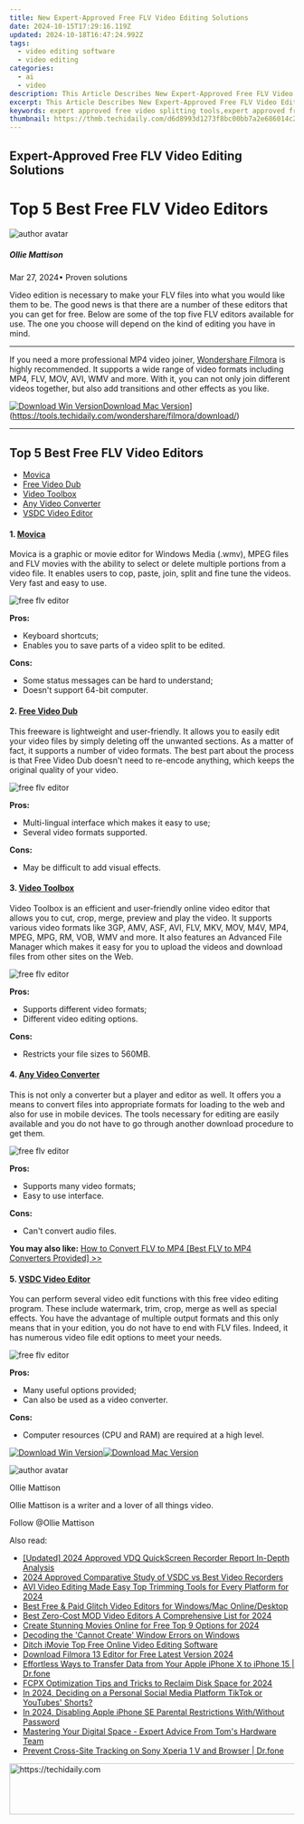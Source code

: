 ```yaml
---
title: New Expert-Approved Free FLV Video Editing Solutions
date: 2024-10-15T17:29:16.119Z
updated: 2024-10-18T16:47:24.992Z
tags: 
  - video editing software
  - video editing
categories: 
  - ai
  - video
description: This Article Describes New Expert-Approved Free FLV Video Editing Solutions
excerpt: This Article Describes New Expert-Approved Free FLV Video Editing Solutions
keywords: expert approved free video splitting tools,expert approved free flv video editing solutions,expert approved video editing software,free mod video editing solutions expert approved choices,expert approved free vob video editing solutions,expert approved 4k video editing solutions,free video cutting tools for mp4 expert approved options
thumbnail: https://thmb.techidaily.com/d6d8993d1273f8bc00bb7a2e686014c201566f37966420d7b78cb492b551351d.jpg
---
```


## Expert-Approved Free FLV Video Editing Solutions

# Top 5 Best Free FLV Video Editors

![author avatar](https://images.wondershare.com/filmora/article-images/ollie-mattison.jpg)

##### Ollie Mattison

 Mar 27, 2024• Proven solutions

 Video edition is necessary to make your FLV files into what you would like them to be. The good news is that there are a number of these editors that you can get for free. Below are some of the top five FLV editors available for use. The one you choose will depend on the kind of editing you have in mind.

---

 If you need a more professional MP4 video joiner, [Wondershare Filmora](https://tools.techidaily.com/wondershare/filmora/download/) is highly recommended. It supports a wide range of video formats including MP4, FLV, MOV, AVI, WMV and more. With it, you can not only join different videos together, but also add transitions and other effects as you like.

[![Download Win Version](https://images.wondershare.com/filmora/guide/download-btn-win.jpg)](https://tools.techidaily.com/wondershare/filmora/download/)[Download Mac Version](https://images.wondershare.com/filmora/guide/download-btn-mac.jpg)](https://tools.techidaily.com/wondershare/filmora/download/)

---

## Top 5 Best Free FLV Video Editors

* [Movica](#tab%5F01)
* [Free Video Dub](#tab%5F02)
* [Video Toolbox](#tab%5F03)
* [Any Video Converter](#tab%5F04)
* [VSDC Video Editor](#tab%5F05)

#### 1\. [Movica](http://sourceforge.net/projects/movica/)

 Movica is a graphic or movie editor for Windows Media (.wmv), MPEG files and FLV movies with the ability to select or delete multiple portions from a video file. It enables users to cop, paste, join, split and fine tune the videos. Very fast and easy to use.

![free flv editor](https://images.wondershare.com/topic/video-editing/movica.jpg)

**Pros:**

* Keyboard shortcuts;
* Enables you to save parts of a video split to be edited.

**Cons:**

* Some status messages can be hard to understand;
* Doesn't support 64-bit computer.

#### 2\. [Free Video Dub](http://www.dvdvideosoft.com/products/dvd/Free-Video-Dub.htm)

 This freeware is lightweight and user-friendly. It allows you to easily edit your video files by simply deleting off the unwanted sections. As a matter of fact, it supports a number of video formats. The best part about the process is that Free Video Dub doesn't need to re-encode anything, which keeps the original quality of your video.

![free flv editor](https://images.wondershare.com/images/multimedia/video-editor/videodub.jpg)

**Pros:**

* Multi-lingual interface which makes it easy to use;
* Several video formats supported.

**Cons:**

* May be difficult to add visual effects.

#### 3\. [Video Toolbox](http://www.videotoolbox.com/)

 Video Toolbox is an efficient and user-friendly online video editor that allows you to cut, crop, merge, preview and play the video. It supports various video formats like 3GP, AMV, ASF, AVI, FLV, MKV, MOV, M4V, MP4, MPEG, MPG, RM, VOB, WMV and more. It also features an Advanced File Manager which makes it easy for you to upload the videos and download files from other sites on the Web.

![free flv editor](https://images.wondershare.com/images/multimedia/video-editor/video-toolbox.jpg)

**Pros:**

* Supports different video formats;
* Different video editing options.

**Cons:**

* Restricts your file sizes to 560MB.

#### 4\. [Any Video Converter](http://www.any-video-converter.com/products/for%5Fvideo%5Ffree/)

 This is not only a converter but a player and editor as well. It offers you a means to convert files into appropriate formats for loading to the web and also for use in mobile devices. The tools necessary for editing are easily available and you do not have to go through another download procedure to get them.

![free flv editor](https://images.wondershare.com/images/multimedia/video-editor/any-video-converter.jpg)

**Pros:**

* Supports many video formats;
* Easy to use interface.

**Cons:**

* Can't convert audio files.

**You may also like:** [How to Convert FLV to MP4 \[Best FLV to MP4 Converters Provided\] >>](https://tools.techidaily.com/wondershare/filmora/download/)

#### 5\. [VSDC Video Editor](http://vsdc-free-video-editor.software.informer.com/)

 You can perform several video edit functions with this free video editing program. These include watermark, trim, crop, merge as well as special effects. You have the advantage of multiple output formats and this only means that in your edition, you do not have to end with FLV files. Indeed, it has numerous video file edit options to meet your needs.

![free flv editor](https://images.wondershare.com/images/multimedia/video-editor/vsdc-video-editor.jpg)

**Pros:**

* Many useful options provided;
* Can also be used as a video converter.

**Cons:**

* Computer resources (CPU and RAM) are required at a high level.
  
[![Download Win Version](https://images.wondershare.com/filmora/guide/download-btn-win.jpg)](https://tools.techidaily.com/wondershare/filmora/download/)[![Download Mac Version](https://images.wondershare.com/filmora/guide/download-btn-mac.jpg)](https://tools.techidaily.com/wondershare/filmora/download/)

![author avatar](https://images.wondershare.com/filmora/article-images/ollie-mattison.jpg)

Ollie Mattison

Ollie Mattison is a writer and a lover of all things video.

Follow @Ollie Mattison

<ins class="adsbygoogle"
      style="display:block"
      data-ad-client="ca-pub-7571918770474297"
      data-ad-slot="8358498916"
      data-ad-format="auto"
      data-full-width-responsive="true"></ins>

<span class="atpl-alsoreadstyle">Also read:</span>
<div><ul>
<li><a href="https://screen-recording.techidaily.com/updated-2024-approved-vdq-quickscreen-recorder-report-in-depth-analysis/"><u>[Updated] 2024 Approved VDQ QuickScreen Recorder Report In-Depth Analysis</u></a></li>
<li><a href="https://visual-screen-recording.techidaily.com/2024-approved-comparative-study-of-vsdc-vs-best-video-recorders/"><u>2024 Approved Comparative Study of VSDC vs Best Video Recorders</u></a></li>
<li><a href="https://ai-vdieo-software.techidaily.com/avi-video-editing-made-easy-top-trimming-tools-for-every-platform-for-2024/"><u>AVI Video Editing Made Easy Top Trimming Tools for Every Platform for 2024</u></a></li>
<li><a href="https://ai-vdieo-software.techidaily.com/best-free-and-paid-glitch-video-editors-for-windowsmac-onlinedesktop/"><u>Best Free & Paid Glitch Video Editors for Windows/Mac Online/Desktop</u></a></li>
<li><a href="https://ai-vdieo-software.techidaily.com/best-zero-cost-mod-video-editors-a-comprehensive-list-for-2024/"><u>Best Zero-Cost MOD Video Editors A Comprehensive List for 2024</u></a></li>
<li><a href="https://ai-vdieo-software.techidaily.com/create-stunning-movies-online-for-free-top-9-options-for-2024/"><u>Create Stunning Movies Online for Free Top 9 Options for 2024</u></a></li>
<li><a href="https://win11.techidaily.com/decoding-the-cannot-create-window-errors-on-windows/"><u>Decoding the 'Cannot Create' Window Errors on Windows</u></a></li>
<li><a href="https://ai-vdieo-software.techidaily.com/ditch-imovie-top-free-online-video-editing-software/"><u>Ditch iMovie Top Free Online Video Editing Software</u></a></li>
<li><a href="https://ai-vdieo-software.techidaily.com/download-filmora-13-editor-for-free-latest-version-2024/"><u>Download Filmora 13 Editor for Free Latest Version 2024</u></a></li>
<li><a href="https://iphone-transfer.techidaily.com/effortless-ways-to-transfer-data-from-your-apple-iphone-x-to-iphone-15-drfone-by-drfone-transfer-from-ios/"><u>Effortless Ways to Transfer Data from Your Apple iPhone X to iPhone 15 | Dr.fone</u></a></li>
<li><a href="https://ai-vdieo-software.techidaily.com/fcpx-optimization-tips-and-tricks-to-reclaim-disk-space-for-2024/"><u>FCPX Optimization Tips and Tricks to Reclaim Disk Space for 2024</u></a></li>
<li><a href="https://youtube-docs.techidaily.com/24-deciding-on-a-personal-social-media-platform-tiktok-or-youtubes-shorts/"><u>In 2024, Deciding on a Personal Social Media Platform TikTok or YouTubes' Shorts?</u></a></li>
<li><a href="https://ios-unlock.techidaily.com/in-2024-disabling-apple-iphone-se-parental-restrictions-withwithout-password-by-drfone-ios/"><u>In 2024, Disabling Apple iPhone SE Parental Restrictions With/Without Password</u></a></li>
<li><a href="https://hardware-tips.techidaily.com/mastering-your-digital-space-expert-advice-from-toms-hardware-team/"><u>Mastering Your Digital Space - Expert Advice From Tom's Hardware Team</u></a></li>
<li><a href="https://fake-location.techidaily.com/prevent-cross-site-tracking-on-sony-xperia-1-v-and-browser-drfone-by-drfone-virtual-android/"><u>Prevent Cross-Site Tracking on Sony Xperia 1 V and Browser | Dr.fone</u></a></li>
</ul></div>

<!-- affiliate ads begin -->
<a href="https://appsumo.8odi.net/c/5597632/2105869/7443" target="_top" id="2105869">
  <img src="//a.impactradius-go.com/display-ad/7443-2105869" border="0" alt="https://techidaily.com" width="728" height="90"/>
</a>
<img height="0" width="0" src="https://appsumo.8odi.net/i/5597632/2105869/7443" style="position:absolute;visibility:hidden;" border="0" />
<!-- affiliate ads end -->

